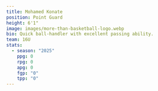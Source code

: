 ```yaml
---
title: Mohamed Konate
position: Point Guard
height: 6'1"
image: images/more-than-basketball-logo.webp
bio: Quick ball-handler with excellent passing ability.
team: 16U
stats:
  - season: "2025"
    ppg: 0
    rpg: 0
    apg: 0
    fgp: "0"
    tpp: "0"
---
```

